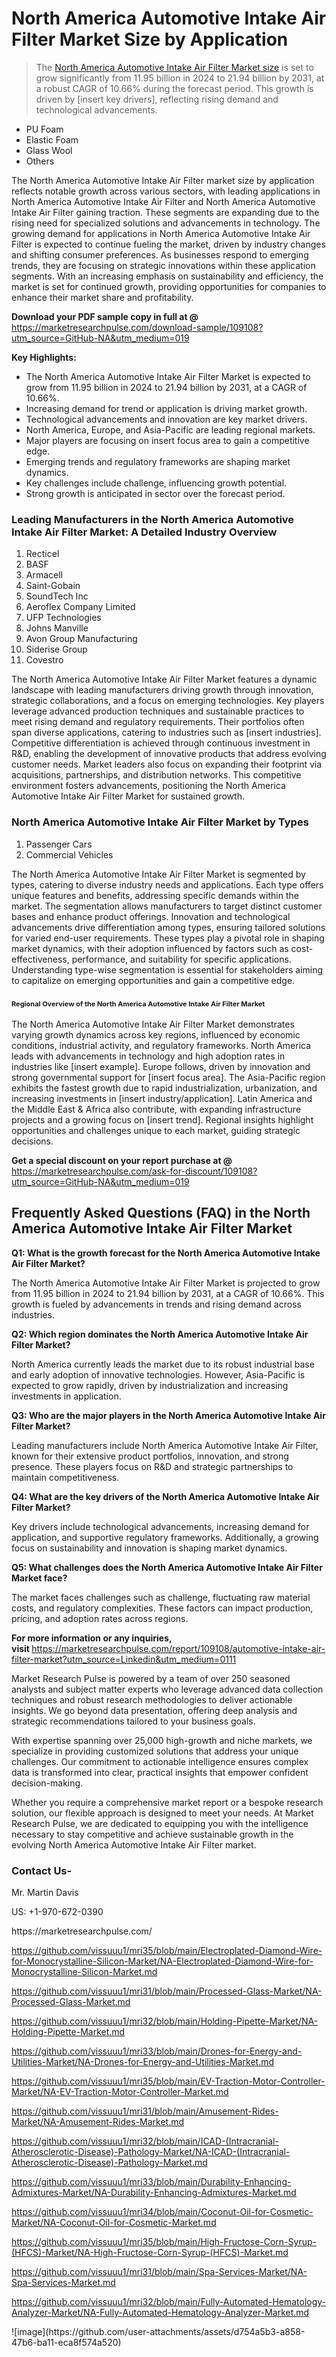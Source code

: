<h1>North America Automotive Intake Air Filter Market&nbsp;Size by Application</h1><blockquote><p>The <a href="https://marketresearchpulse.com/download-sample/109108?utm_source=GitHub-NA&amp;utm_medium=019">North America Automotive Intake Air Filter Market size</a> is set to grow significantly from 11.95 billion in 2024 to 21.94 billion by 2031, at a robust CAGR of 10.66% during the forecast period. This growth is driven by [insert key drivers], reflecting rising demand and technological advancements.</p></blockquote><ul><li>PU Foam<li> Elastic Foam<li> Glass Wool<li> Others</li></ul><p>The North America Automotive Intake Air Filter market size by application reflects notable growth across various sectors, with leading applications in North America Automotive Intake Air Filter and North America Automotive Intake Air Filter gaining traction. These segments are expanding due to the rising need for specialized solutions and advancements in technology. The growing demand for applications in North America Automotive Intake Air Filter is expected to continue fueling the market, driven by industry changes and shifting consumer preferences. As businesses respond to emerging trends, they are focusing on strategic innovations within these application segments. With an increasing emphasis on sustainability and efficiency, the market is set for continued growth, providing opportunities for companies to enhance their market share and profitability.</p><p><strong>Download your PDF sample copy in full at @ </strong><a href="https://marketresearchpulse.com/download-sample/109108?utm_source=GitHub-NA&amp;utm_medium=019">https://marketresearchpulse.com/download-sample/109108?utm_source=GitHub-NA&amp;utm_medium=019</a></p><p><strong>Key Highlights: </strong></p><ul><li>The North America Automotive Intake Air Filter Market is expected to grow from 11.95 billion in 2024 to 21.94 billion by 2031, at a CAGR of 10.66%.</li><li>Increasing demand for trend or application is driving market growth.</li><li>Technological advancements and innovation are key market drivers.</li><li>North America, Europe, and Asia-Pacific are leading regional markets.</li><li>Major players are focusing on insert focus area to gain a competitive edge.</li><li>Emerging trends and regulatory frameworks are shaping market dynamics.</li><li>Key challenges include challenge, influencing growth potential.</li><li>Strong growth is anticipated in sector over the forecast period.</li></ul><h3>Leading Manufacturers in the North America Automotive Intake Air Filter Market: A Detailed Industry Overview</h3><ol><li>Recticel</li><li>BASF</li><li>Armacell</li><li>Saint-Gobain</li><li>SoundTech Inc</li><li>Aeroflex Company Limited</li><li>UFP Technologies</li><li>Johns Manville</li><li>Avon Group Manufacturing</li><li>Siderise Group</li><li>Covestro</li></ol><div class="flex max-w-full flex-col flex-grow"><div class="min-h-8 text-message flex w-full flex-col items-end gap-2 whitespace-normal break-words [.text-message+&amp;]:mt-5" dir="auto" data-message-author-role="assistant" data-message-id="fd8432e4-4910-450d-b182-61b7bfb0a01f" data-message-model-slug="gpt-4o"><div class="flex w-full flex-col gap-1 empty:hidden first:pt-[3px]"><div class="markdown prose w-full break-words dark:prose-invert light"><p>The North America Automotive Intake Air Filter Market features a dynamic landscape with leading manufacturers driving growth through innovation, strategic collaborations, and a focus on emerging technologies. Key players leverage advanced production techniques and sustainable practices to meet rising demand and regulatory requirements. Their portfolios often span diverse applications, catering to industries such as [insert industries]. Competitive differentiation is achieved through continuous investment in R&amp;D, enabling the development of innovative products that address evolving customer needs. Market leaders also focus on expanding their footprint via acquisitions, partnerships, and distribution networks. This competitive environment fosters advancements, positioning the North America Automotive Intake Air Filter Market for sustained growth.</p></div></div></div></div><h3>North America Automotive Intake Air Filter Market by Types</h3><ol><li>Passenger Cars<li> Commercial Vehicles</li></ol><div class="flex max-w-full flex-col flex-grow"><div class="min-h-8 text-message flex w-full flex-col items-end gap-2 whitespace-normal break-words [.text-message+&amp;]:mt-5" dir="auto" data-message-author-role="assistant" data-message-id="084470be-0bb7-4664-bddf-5156b4f41249" data-message-model-slug="gpt-4o-mini"><div class="flex w-full flex-col gap-1 empty:hidden first:pt-[3px]"><div class="markdown prose w-full break-words dark:prose-invert light"><p>The North America Automotive Intake Air Filter Market is segmented by types, catering to diverse industry needs and applications. Each type offers unique features and benefits, addressing specific demands within the market. The segmentation allows manufacturers to target distinct customer bases and enhance product offerings. Innovation and technological advancements drive differentiation among types, ensuring tailored solutions for varied end-user requirements. These types play a pivotal role in shaping market dynamics, with their adoption influenced by factors such as cost-effectiveness, performance, and suitability for specific applications. Understanding type-wise segmentation is essential for stakeholders aiming to capitalize on emerging opportunities and gain a competitive edge.</p></div></div></div></div><h3><span style="font-size: 11px;">Regional Overview of the North America Automotive Intake Air Filter Market</span></h3><div class="flex max-w-full flex-col flex-grow"><div class="min-h-8 text-message flex w-full flex-col items-end gap-2 whitespace-normal break-words [.text-message+&amp;]:mt-5" dir="auto" data-message-author-role="assistant" data-message-id="e9038762-ce64-4e30-91c9-9bd413514231" data-message-model-slug="gpt-4o-mini"><div class="flex w-full flex-col gap-1 empty:hidden first:pt-[3px]"><div class="markdown prose w-full break-words dark:prose-invert light"><p>The North America Automotive Intake Air Filter Market demonstrates varying growth dynamics across key regions, influenced by economic conditions, industrial activity, and regulatory frameworks. North America leads with advancements in technology and high adoption rates in industries like [insert example]. Europe follows, driven by innovation and strong governmental support for [insert focus area]. The Asia-Pacific region exhibits the fastest growth due to rapid industrialization, urbanization, and increasing investments in [insert industry/application]. Latin America and the Middle East &amp; Africa also contribute, with expanding infrastructure projects and a growing focus on [insert trend]. Regional insights highlight opportunities and challenges unique to each market, guiding strategic decisions.</p></div></div></div></div><p><strong>Get a special discount on your report purchase at @ </strong><a href="https://marketresearchpulse.com/ask-for-discount/109108?utm_source=GitHub-NA&amp;utm_medium=019">https://marketresearchpulse.com/ask-for-discount/109108?utm_source=GitHub-NA&amp;utm_medium=019</a></p><h2>Frequently Asked Questions (FAQ) in the North America Automotive Intake Air Filter Market</h2><p><strong>Q1: What is the growth forecast for the North America Automotive Intake Air Filter Market?</strong></p><p>The North America Automotive Intake Air Filter Market is projected to grow from 11.95 billion in 2024 to 21.94 billion by 2031, at a CAGR of 10.66%. This growth is fueled by advancements in trends and rising demand across industries.</p><p><strong>Q2: Which region dominates the North America Automotive Intake Air Filter Market?</strong></p><p>North America currently leads the market due to its robust industrial base and early adoption of innovative technologies. However, Asia-Pacific is expected to grow rapidly, driven by industrialization and increasing investments in application.</p><p><strong>Q3: Who are the major players in the North America Automotive Intake Air Filter Market?</strong></p><p>Leading manufacturers include North America Automotive Intake Air Filter, known for their extensive product portfolios, innovation, and strong presence. These players focus on R&amp;D and strategic partnerships to maintain competitiveness.</p><p><strong>Q4: What are the key drivers of the North America Automotive Intake Air Filter Market?</strong></p><p>Key drivers include technological advancements, increasing demand for application, and supportive regulatory frameworks. Additionally, a growing focus on sustainability and innovation is shaping market dynamics.</p><p><strong>Q5: What challenges does the North America Automotive Intake Air Filter Market face?</strong></p><p>The market faces challenges such as challenge, fluctuating raw material costs, and regulatory complexities. These factors can impact production, pricing, and adoption rates across regions.</p><p><strong>For more information or any inquiries, visit&nbsp;</strong><a href="https://marketresearchpulse.com/report/109108/automotive-intake-air-filter-market?utm_source=Linkedin&utm_medium=0111">https://marketresearchpulse.com/report/109108/automotive-intake-air-filter-market?utm_source=Linkedin&utm_medium=0111</a></p><p>Market Research Pulse is powered by a team of over 250 seasoned analysts and subject matter experts who leverage advanced data collection techniques and robust research methodologies to deliver actionable insights. We go beyond data presentation, offering deep analysis and strategic recommendations tailored to your business goals.</p><p>With expertise spanning over 25,000 high-growth and niche markets, we specialize in providing customized solutions that address your unique challenges. Our commitment to actionable intelligence ensures complex data is transformed into clear, practical insights that empower confident decision-making.</p><p>Whether you require a comprehensive market report or a bespoke research solution, our flexible approach is designed to meet your needs. At Market Research Pulse, we are dedicated to equipping you with the intelligence necessary to stay competitive and achieve sustainable growth in the evolving North America Automotive Intake Air Filter market.</p><h3><strong>Contact Us-</strong></h3><p>Mr. Martin Davis</p><p>US: +1-970-672-0390</p><p>https://marketresearchpulse.com/</p><p><a href="https://github.com/vissuuu1/mri35/blob/main/Electroplated-Diamond-Wire-for-Monocrystalline-Silicon-Market/NA-Electroplated-Diamond-Wire-for-Monocrystalline-Silicon-Market.md">https://github.com/vissuuu1/mri35/blob/main/Electroplated-Diamond-Wire-for-Monocrystalline-Silicon-Market/NA-Electroplated-Diamond-Wire-for-Monocrystalline-Silicon-Market.md</a></p><p><a href="https://github.com/vissuuu1/mri31/blob/main/Processed-Glass-Market/NA-Processed-Glass-Market.md">https://github.com/vissuuu1/mri31/blob/main/Processed-Glass-Market/NA-Processed-Glass-Market.md</a></p><p><a href="https://github.com/vissuuu1/mri32/blob/main/Holding-Pipette-Market/NA-Holding-Pipette-Market.md">https://github.com/vissuuu1/mri32/blob/main/Holding-Pipette-Market/NA-Holding-Pipette-Market.md</a></p><p><a href="https://github.com/vissuuu1/mri33/blob/main/Drones-for-Energy-and-Utilities-Market/NA-Drones-for-Energy-and-Utilities-Market.md">https://github.com/vissuuu1/mri33/blob/main/Drones-for-Energy-and-Utilities-Market/NA-Drones-for-Energy-and-Utilities-Market.md</a></p><p><a href="https://github.com/vissuuu1/mri35/blob/main/EV-Traction-Motor-Controller-Market/NA-EV-Traction-Motor-Controller-Market.md">https://github.com/vissuuu1/mri35/blob/main/EV-Traction-Motor-Controller-Market/NA-EV-Traction-Motor-Controller-Market.md</a></p><p><a href="https://github.com/vissuuu1/mri31/blob/main/Amusement-Rides-Market/NA-Amusement-Rides-Market.md">https://github.com/vissuuu1/mri31/blob/main/Amusement-Rides-Market/NA-Amusement-Rides-Market.md</a></p><p><a href="https://github.com/vissuuu1/mri32/blob/main/ICAD-(Intracranial-Atherosclerotic-Disease)-Pathology-Market/NA-ICAD-(Intracranial-Atherosclerotic-Disease)-Pathology-Market.md">https://github.com/vissuuu1/mri32/blob/main/ICAD-(Intracranial-Atherosclerotic-Disease)-Pathology-Market/NA-ICAD-(Intracranial-Atherosclerotic-Disease)-Pathology-Market.md</a></p><p><a href="https://github.com/vissuuu1/mri33/blob/main/Durability-Enhancing-Admixtures-Market/NA-Durability-Enhancing-Admixtures-Market.md">https://github.com/vissuuu1/mri33/blob/main/Durability-Enhancing-Admixtures-Market/NA-Durability-Enhancing-Admixtures-Market.md</a></p><p><a href="https://github.com/vissuuu1/mri34/blob/main/Coconut-Oil-for-Cosmetic-Market/NA-Coconut-Oil-for-Cosmetic-Market.md">https://github.com/vissuuu1/mri34/blob/main/Coconut-Oil-for-Cosmetic-Market/NA-Coconut-Oil-for-Cosmetic-Market.md</a></p><p><a href="https://github.com/vissuuu1/mri35/blob/main/High-Fructose-Corn-Syrup-(HFCS)-Market/NA-High-Fructose-Corn-Syrup-(HFCS)-Market.md">https://github.com/vissuuu1/mri35/blob/main/High-Fructose-Corn-Syrup-(HFCS)-Market/NA-High-Fructose-Corn-Syrup-(HFCS)-Market.md</a></p><p><a href="https://github.com/vissuuu1/mri31/blob/main/Spa-Services-Market/NA-Spa-Services-Market.md">https://github.com/vissuuu1/mri31/blob/main/Spa-Services-Market/NA-Spa-Services-Market.md</a></p><p><a href="https://github.com/vissuuu1/mri32/blob/main/Fully-Automated-Hematology-Analyzer-Market/NA-Fully-Automated-Hematology-Analyzer-Market.md">https://github.com/vissuuu1/mri32/blob/main/Fully-Automated-Hematology-Analyzer-Market/NA-Fully-Automated-Hematology-Analyzer-Market.md</a></p>
![image](https://github.com/user-attachments/assets/d754a5b3-a858-47b6-ba11-eca8f574a520)
